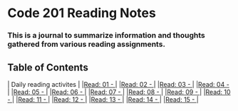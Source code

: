 # Code 201 Reading Notes
### This is a journal to summarize information and thoughts gathered from various reading assignments.

## Table of Contents
| Daily reading activites   | 
|[Read: 01 - ](class-01.md) | 
|[Read: 02 - ](class-01.md) |
|[Read: 03 - ](class-02.md) |
|[Read: 04 - ](class-03.md) |
|[Read: 05 - ](class-01.md) | 
|[Read: 06 - ](class-01.md) |
|[Read: 07 - ](class-02.md) |
|[Read: 08 - ](class-03.md) |
|[Read: 09 - ](class-01.md) | 
|[Read: 10 - ](class-01.md) |
|[Read: 11 - ](class-02.md) |
|[Read: 12 - ](class-03.md) |
|[Read: 13 - ](class-01.md) | 
|[Read: 14 - ](class-01.md) |
|[Read: 15 - ](class-02.md) |
